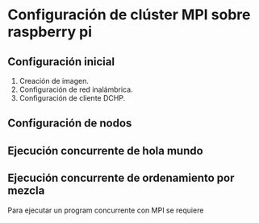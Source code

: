 # Configuración de clúster MPI sobre raspberry pi

## Configuración inicial

1. Creación de imagen.
2. Configuración de red inalámbrica.
3. Configuración de cliente DCHP.

## Configuración de nodos


## Ejecución concurrente de hola mundo


## Ejecución concurrente de ordenamiento por mezcla
Para ejecutar un program concurrente con MPI se requiere
